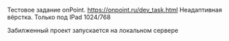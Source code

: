 Тестовое задание onPoint.
https://onpoint.ru/dev_task.html
Неадаптивная вёрстка. Только под IPad 1024/768

Забилженный проект запускается на локальном сервере
